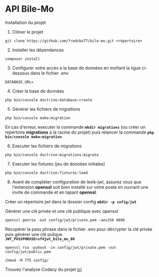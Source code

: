 # API Bile-Mo

Installation du projet 

1. Clôner le projet
```
git clone https://github.com/fredsko77/bile-mo.git <répertoire>
```

2. Installer les dépendances 
```
composer install
``` 

3. Configurer votre accès à la base de données en mofiant la ligue ci-dessous dans le fichier .env
```
DATABASE_URL=
```

4. Créer la base de données 
``` 
php bin/console doctrine:database:create
```

5. Générer les fichiers de migrations 
```
php bin/console make:migration
``` 
En cas d'erreur, executer la commande **`mkdir migrations`** (ou créer un repertoire **migrations** à la racine du projet) puis relancer la commande **`php bin/console make:migration`**

6. Executer les fichiers de migrations 
``` 
php bin/console doctrine:migrations:migrate
```

7. Executer les fixtures (jeu de données initiales)
``` 
php bin/console doctrine:fixtures:load
```

8. Avant de compléter configuration de lexik-jwt, assurez vous que l'extension **openssl** soit bien installé sur votre poste en ouvrant une invite de commande et en tapant **openssl**.
  
Créer un répertoire jwt dans le dossier config **`mkdir -p cnfig/jwt`**
  
Générer une clé privée et une clé publique avec openssl  
```
openssl genrsa -out config/jwt/private.pem -aes256 4096
```  

Récupérer la pass phrase dans le fichier .env pour décrypter la clé privée puis générer une clé pulique.   
**`JWT_PASSPHRASE=sf4jwt_bile_mo_00`**  
```
openssl rsa -pubout -in config/jwt/private.pem -out config/jwt/public.pem
```
```
chmod -R 775 config/ 
```
Trouvez l'analyse Codacy du projet [ici](https://app.codacy.com/gh/fredsko77/bile-mo/dashboard)
